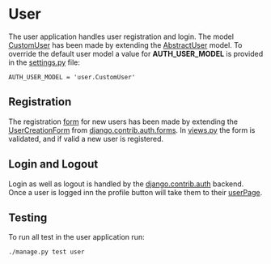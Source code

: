 # User

The user application handles user registration and login. The model [CustomUser](models.py) has been made by extending the [AbstractUser](https://docs.djangoproject.com/en/4.1/topics/auth/customizing/#substituting-a-custom-user-model) model. To override the default user model a value for **AUTH_USER_MODEL** is provided in the [settings.py](../Toolio/settings.py) file:

```
AUTH_USER_MODEL = 'user.CustomUser'
```

## Registration

The registration [form](forms.py) for new users has been made by extending the [UserCreationForm](https://docs.djangoproject.com/en/4.1/topics/auth/default/#django.contrib.auth.forms.UserCreationForm) from [django.contrib.auth.forms](https://docs.djangoproject.com/en/4.1/topics/auth/default/#module-django.contrib.auth.forms). In [views.py](views.py) the form is validated, and if valid a new user is registered.

## Login and Logout

Login as well as logout is handled by the [django.contrib.auth](https://docs.djangoproject.com/en/4.1/ref/contrib/auth/) backend. Once a user is logged inn the profile button will take them to their [userPage](../main/templates/main/userPage.html).

## Testing

To run all test in the user application run: 
```
./manage.py test user
```